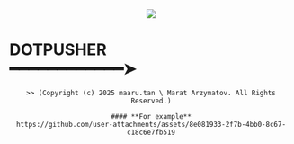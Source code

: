 <div align="center">
  <img src="https://github.com/user-attachments/assets/f340a733-1423-4095-84e9-99c6f8aa2f32" >
</div>

<div align="center">
  <h1 align="start">
    DOTPUSHER<br/>  ━━━━━━━━━━━━➤
  </h1>

    >> (Copyright (c) 2025 maaru.tan \ Marat Arzymatov. All Rights Reserved.)

    #### **For example**
    https://github.com/user-attachments/assets/8e081933-2f7b-4bb0-8c67-c18c6e7fb519

</div>
